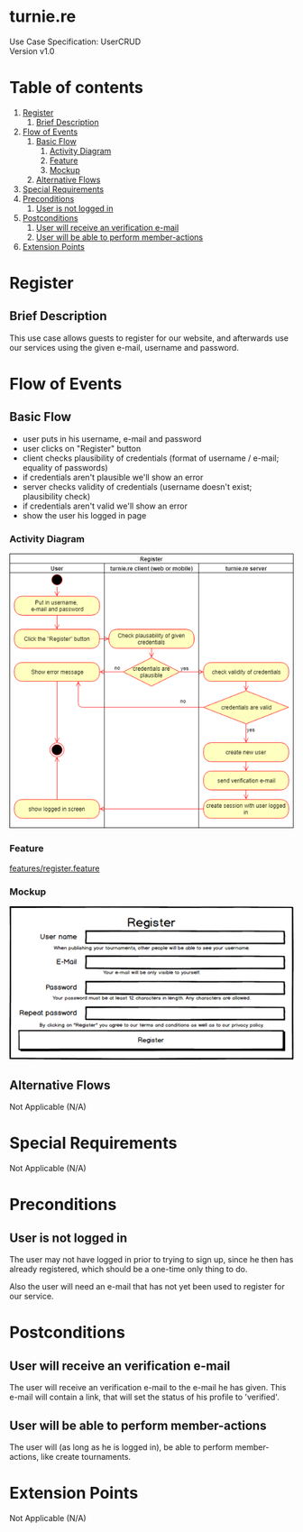 # turnie.re

Use Case Specification: UserCRUD  
Version v1.0

# Table of contents

1. [Register](#register)
   1. [Brief Description](#brief-description)
1. [Flow of Events](#flow-of-events)
   1. [Basic Flow](#basic-flow)
      1. [Activity Diagram](#activity-diagram)
      1. [Feature](#feature)
      1. [Mockup](#mockup)
   1. [Alternative Flows](#alternative-flows)
1. [Special Requirements](#special-requirements)
1. [Preconditions](#preconditions)
   1. [User is not logged in](#user-is-not-logged-in)
1. [Postconditions](#postconditions)
   1. [User will receive an verification e-mail](#user-will-receive-an-verification-email)
   1. [User will be able to perform member-actions](#user-will-be-able-to-perform-memberactions)
1. [Extension Points](#extension-points)


# Register

## Brief Description

This use case allows guests to register for our website, and afterwards use our services using the given e-mail, username and password.

# Flow of Events

## Basic Flow

 - user puts in his username, e-mail and password
 - user clicks on "Register" button
 - client checks plausibility of credentials (format of username / e-mail; equality of passwords)
 - if credentials aren't plausible we'll show an error
 - server checks validity of credentials (username doesn't exist; plausibility check)
 - if credentials aren't valid we'll show an error
 - show the user his logged in page
 
### Activity Diagram
![Activity Diagram](../imgs/use_case_register.png)

### Feature
[features/register.feature](../features/register.feature)

### Mockup
![Mockuo](../imgs/mockups/mockup_register.png)

## Alternative Flows
Not Applicable (N/A)

# Special Requirements
Not Applicable (N/A)

# Preconditions

## User is not logged in
The user may not have logged in prior to trying to sign up, since he then has already registered, which should be a one-time only thing to do.

Also the user will need an e-mail that has not yet been used to register for our service.

# Postconditions

## User will receive an verification e-mail
The user will receive an verification e-mail to the e-mail he has given.
This e-mail will contain a link, that will set the status of his profile to 'verified'.

## User will be able to perform member-actions
The user will (as long as he is logged in), be able to perform member-actions, like create tournaments.

# Extension Points
Not Applicable (N/A)
